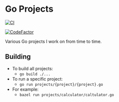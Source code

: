 # Go Projects

[![CI](https://github.com/tedsilb/GoProjects/actions/workflows/main.yml/badge.svg)](https://github.com/tedsilb/GoProjects/actions/workflows/main.yml)

[![CodeFactor](https://www.codefactor.io/repository/github/tedsilb/goprojects/badge)](https://www.codefactor.io/repository/github/tedsilb/goprojects)

Various Go projects I work on from time to time.

## Building

- To build all projects:
  - `go build ./...`
- To run a specific project:
  - `go run projects/{project}/{project}.go`
- For example:
  - `bazel run projects/calculator/caltulator.go`
